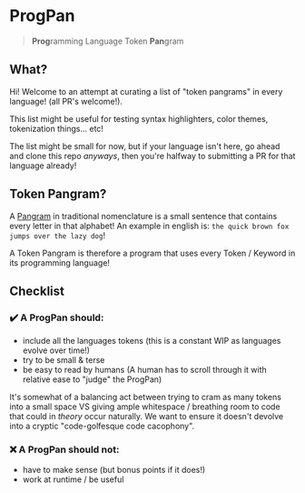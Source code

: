 # ProgPan 

> **Prog**ramming Language Token **Pan**gram

## What?

Hi! Welcome to an attempt at curating a list of "token pangrams" in every language! (all PR's welcome!).

This list might be useful for testing syntax highlighters, color themes, tokenization things... etc!

The list might be small for now, but if your language isn't here, go ahead and clone this repo _anyways_, then you're halfway to submitting a PR for that language already!

## Token Pangram?

A [Pangram](https://en.wikipedia.org/wiki/Pangram) in traditional nomenclature is a small sentence that contains every letter in that alphabet! An example in english is: `the quick brown fox jumps over the lazy dog`!

A Token Pangram is therefore a program that uses every Token / Keyword in its programming language!

## Checklist

### :heavy_check_mark: A ProgPan should:

- include all the languages tokens (this is a constant WIP as languages evolve over time!)
- try to be small & terse
- be easy to read by humans (A human has to scroll through it with relative ease to "judge" the ProgPan)

It's somewhat of a balancing act between trying to cram as many tokens into a small space VS giving ample whitespace / breathing room to code that could in _theory_ occur naturally. We want to ensure it doesn't devolve into a cryptic "code-golfesque code cacophony".

### :x: A ProgPan should not:

- have to make sense (but bonus points if it does!)
- work at runtime / be useful
